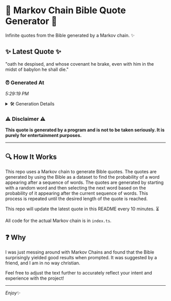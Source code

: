 # 📖 Markov Chain Bible Quote Generator 📖

Infinite quotes from the Bible generated by a Markov chain. ✨

## ✨ Latest Quote ✨
"oath he despised, and whose covenant he brake, even with him in the midst of babylon he shall die."

### ⏰ Generated At
*5:29:19 PM*

<details>
    <summary>🛠️ Generation Details</summary>
    <p>
        <strong>🌱 Seed:</strong> oath<br>
        <strong>🔄 Iterations:</strong> 18<br>
        <strong>📜 Context History:</strong><br>[ oath ]: he<br>[ oath, he ]: despised,<br>[ oath, he, despised, ]: and<br>[ oath, he, despised,, and ]: whose<br>[ oath, he, despised,, and, whose ]: covenant<br>[ oath, he, despised,, and, whose, covenant ]: he<br>[ he, despised,, and, whose, covenant, he ]: brake,<br>[ despised,, and, whose, covenant, he, brake, ]: even<br>[ and, whose, covenant, he, brake,, even ]: with<br>[ whose, covenant, he, brake,, even, with ]: him<br>[ covenant, he, brake,, even, with, him ]: in<br>[ he, brake,, even, with, him, in ]: the<br>[ brake,, even, with, him, in, the ]: midst<br>[ even, with, him, in, the, midst ]: of<br>[ with, him, in, the, midst, of ]: babylon<br>[ him, in, the, midst, of, babylon ]: he<br>[ in, the, midst, of, babylon, he ]: shall<br>[ the, midst, of, babylon, he, shall ]: die.<br>
    </p>
</details>

### ⚠️ Disclaimer ⚠️
**This quote is generated by a program and is not to be taken seriously. It is purely for entertainment purposes.**

---

## 🔍 How It Works

This repo uses a Markov chain to generate Bible quotes. The quotes are generated by using the Bible as a dataset to find the probability of a word appearing after a sequence of words. The quotes are generated by starting with a random word and then selecting the next word based on the probability of it appearing after the current sequence of words. This process is repeated until the desired length of the quote is reached.

This repo will update the latest quote in this README every 10 minutes. ⏳

All code for the actual Markov chain is in `index.ts`.

## ❓ Why

I was just messing around with Markov Chains and found that the Bible surprisingly yielded good results when prompted. 
It was suggested by a friend, and I am in no way christian.

Feel free to adjust the text further to accurately reflect your intent and experience with the project!

---

*Enjoy*✨
